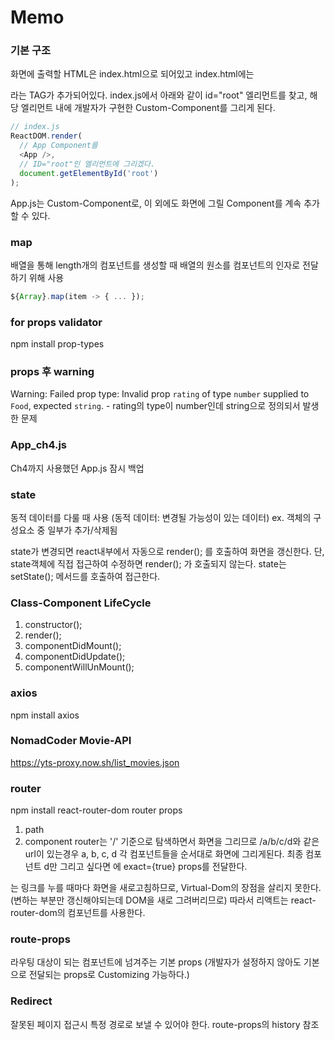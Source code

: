 # Memo

### 기본 구조
화면에 출력할 HTML은 index.html으로 되어있고
index.html에는 <div id="root"> 라는 TAG가 추가되어있다.
index.js에서 아래와 같이 id="root" 엘리먼트를 찾고, 해당 엘리먼트 내에 개발자가 구현한 Custom-Component를 그리게 된다.
```javascript
// index.js
ReactDOM.render(
  // App Component를
  <App />,
  // ID="root"인 엘리먼트에 그리겠다. 
  document.getElementById('root')
);
```
App.js는 Custom-Component로, 이 외에도 화면에 그릴 Component를 계속 추가할 수 있다.


### map
배열을 통해 length개의 컴포넌트를 생성할 때 배열의 원소를 컴포넌트의 인자로 전달하기 위해 사용
```javascript
${Array}.map(item -> { ... });
```

### for props validator 
npm install prop-types

### props 후 warning
Warning: Failed prop type: Invalid prop `rating` of type `number` supplied to `Food`, expected `string`.
    - rating의 type이 number인데 string으로 정의되서 발생한 문제

### App_ch4.js
Ch4까지 사용했던 App.js 잠시 백업


### state
동적 데이터를 다룰 때 사용 (동적 데이터: 변경될 가능성이 있는 데이터)
ex. 객체의 구성요소 중 일부가 추가/삭제됨

state가 변경되면 react내부에서 자동으로 render(); 를 호출하여 화면을 갱신한다. 단, state객체에 직접 접근하여 수정하면 render(); 가 호출되지 않는다.
state는 setState(); 메서드를 호출하여 접근한다.

### Class-Component LifeCycle
1. constructor();
2. render();
3. componentDidMount();
4. componentDidUpdate();
5. componentWillUnMount();

### axios
npm install axios

### NomadCoder Movie-API
https://yts-proxy.now.sh/list_movies.json

### router
npm install react-router-dom 
router props
1. path
2. component
router는 '/' 기준으로 탐색하면서 화면을 그리므로 /a/b/c/d와 같은 url이 있는경우 a, b, c, d 각 컴포넌트들을 순서대로 화면에 그리게된다.
최종 컴포넌트 d만 그리고 싶다면 <Route>에 exact={true} props를 전달한다.

<a>는 링크를 누를 때마다 화면을 새로고침하므로, Virtual-Dom의 장점을 살리지 못한다. (변하는 부분만 갱신해야되는데 DOM을 새로 그려버리므로)
따라서 리액트는 react-router-dom의 <Link> 컴포넌트를 사용한다.

### route-props
라우팅 대상이 되는 컴포넌트에 넘겨주는 기본 props
(개발자가 설정하지 않아도 기본으로 전달되는 props로 Customizing 가능하다.)

### Redirect
잘못된 페이지 접근시 특정 경로로 보낼 수 있어야 한다.
route-props의 history 참조